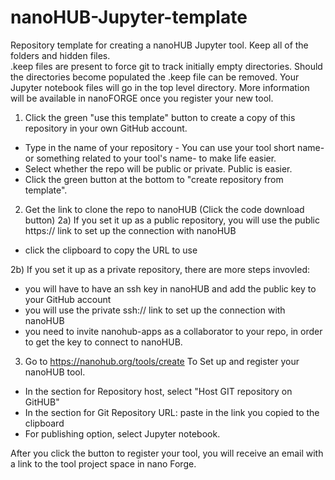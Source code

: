 # nanoHUB-Jupyter-template
Repository template for creating a nanoHUB Jupyter tool.
Keep all of the folders and hidden files.  
.keep files are present to force git to track initially empty directories.
Should the directories become populated the .keep file can be removed.
Your Jupyter notebook files will go in the top level directory.  More information will be available in nanoFORGE once you register your new tool.

1) Click the green "use this template" button to create a copy of this repository in your own GitHub account.
* Type in the name of your repository - You can use your tool short name- or something related to your tool's name- to make life easier.
* Select whether the repo will be public or private. Public is easier.
* Click the green button at the bottom to "create repository from template".

2) Get the link to clone the repo to nanoHUB (Click the code download button)
2a) If you set it up as a public repository, you will use the public https:// link to set up the connection with nanoHUB
* click the clipboard to copy the URL to use

2b) If you set it up as a private repository, there are more steps invovled:
* you will have to have an ssh key in nanoHUB and add the public key to your GitHub account
* you will use the private ssh:// link to set up the connection with nanoHUB
* you need to invite nanohub-apps as a collaborator to your repo, in order to get the key to connect to nanoHUB.

3) Go to https://nanohub.org/tools/create To Set up and register your nanoHUB tool.
* In the section for Repository host, select "Host GIT repository on GitHUB"
* In the section for Git Repository URL: paste in the link you copied to the clipboard
* For publishing option, select Jupyter notebook.

After you click the button to register your tool, you will receive an email with a link to the tool project space in nano Forge.
